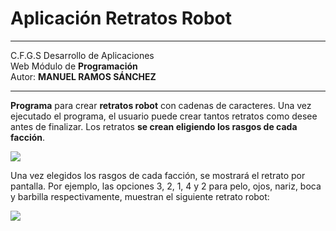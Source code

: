 
# **Aplicación Retratos Robot**
---

C.F.G.S Desarrollo de Aplicaciones   
Web Módulo de **Programación**  
Autor: **MANUEL RAMOS SÁNCHEZ**
 
 ---
**Programa** para crear **retratos robot** con cadenas de caracteres. Una vez ejecutado el programa, el usuario puede crear tantos retratos como desee antes de finalizar. Los retratos **se crean eligiendo los rasgos de cada facción**.

![](https://i.imgur.com/EpM0U9I.png)

Una vez elegidos los rasgos de cada facción, se mostrará el retrato por pantalla. Por ejemplo, las opciones 3, 2, 1, 4 y 2 para pelo, ojos, nariz, boca y barbilla respectivamente, muestran el siguiente retrato robot:

![](https://i.imgur.com/GTXSCCm.png)